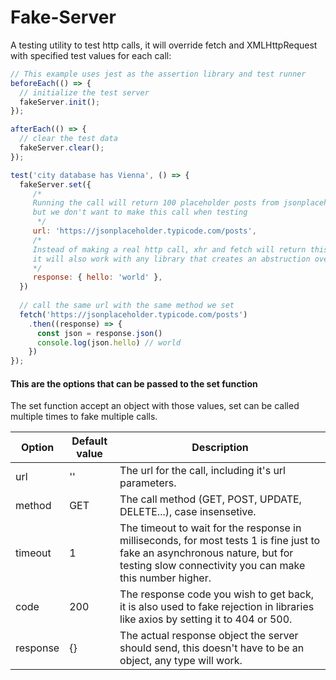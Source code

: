 # Fake-Server

A testing utility to test http calls, it will override fetch and XMLHttpRequest with specified test values for each call:

```javascript
// This example uses jest as the assertion library and test runner
beforeEach(() => {
  // initialize the test server
  fakeServer.init();
});

afterEach(() => {
  // clear the test data
  fakeServer.clear();
});

test('city database has Vienna', () => {
  fakeServer.set({
     /*
     Running the call will return 100 placeholder posts from jsonplaceholder.typicode.com, 
     but we don't want to make this call when testing
      */
     url: 'https://jsonplaceholder.typicode.com/posts',
     /*
     Instead of making a real http call, xhr and fetch will return this test response
     it will also work with any library that creates an abstruction over them like axios and got
     */
     response: { hello: 'world' },
  })
  
  // call the same url with the same method we set
  fetch('https://jsonplaceholder.typicode.com/posts')
    .then((response) => {
      const json = response.json()
      console.log(json.hello) // world
    })
});
```

#### This are the options that can be passed to the set function

The set function accept an object with those values, set can be called multiple times to fake multiple calls.

| Option   	| Default value 	| Description                                                                                                                                                                            	|
|----------	|---------------	|----------------------------------------------------------------------------------------------------------------------------------------------------------------------------------------	|
| url      	| ''            	| The url for the call, including it's url parameters.                                                                                                                                   	|
| method   	| GET           	| The call method (GET, POST, UPDATE, DELETE...), case insensetive.                                                                                                                      	|
| timeout  	| 1             	| The timeout to wait for the response in milliseconds, for most tests 1 is fine just to fake an asynchronous nature, but for testing slow connectivity you can make this number higher. 	|
| code     	| 200           	| The response code you wish to get back, it is also used to fake rejection in libraries like axios by setting it to 404 or 500.                                                         	|
| response 	| {}            	| The actual response object the server should send, this doesn't have to be an object, any type will work.                                                                              	|
